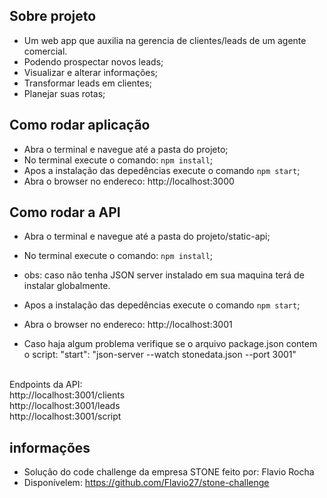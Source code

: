 ## Sobre projeto
* Um web app que auxilia na gerencia de clientes/leads de um agente comercial.
* Podendo prospectar novos leads;
* Visualizar e alterar informações;
* Transformar leads em clientes;
* Planejar suas rotas;


## Como rodar aplicação
* Abra o terminal e navegue até a pasta do projeto;
* No terminal execute o comando: `npm install`;
* Apos a instalação das depedências execute o comando `npm start`;
* Abra o browser no endereco: http://localhost:3000

## Como rodar a API
* Abra o terminal e navegue até a pasta do projeto/static-api;
* No terminal execute o comando: `npm install`;
* obs: caso não tenha JSON server instalado em sua maquina terá de instalar globalmente.
* Apos a instalação das depedências execute o comando `npm start`; 
* Abra o browser no endereco: http://localhost:3001

* Caso haja algum problema verifique se o arquivo package.json contem o script:
"start": "json-server --watch stonedata.json --port 3001"
<br />
Endpoints da API: 
<br />
http://localhost:3001/clients
<br />
http://localhost:3001/leads
<br />
http://localhost:3001/script


## informações
* Solução do code challenge da empresa STONE  feito por: Flavio Rocha
* Disponívelem: https://github.com/Flavio27/stone-challenge


